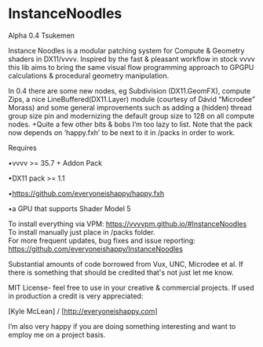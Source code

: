 # InstanceNoodles
Alpha 0.4 Tsukemen

Instance Noodles is a modular patching system for Compute & Geometry shaders in DX11/vvvv. Inspired by the fast & pleasant workflow in stock vvvv this lib aims to bring the same visual flow programming approach to GPGPU calculations & procedural geometry manipulation.

In 0.4 there are some new nodes, eg Subdivision (DX11.GeomFX), compute Zips, a nice LineBuffered(DX11.Layer) module (courtesy of Dávid “Microdee” Morass) and some general improvements such as adding a (hidden) thread group size pin and modernizing the default group size to 128 on all compute nodes.  +Quite a few other bits & bobs I’m too lazy to list.  Note that the pack now depends on ‘happy.fxh’ to be next to it in /packs in order to work.

Requires 

  •vvvv >= 35.7 + Addon Pack
  
  •DX11 pack >= 1.1
  
  •https://github.com/everyoneishappy/happy.fxh
  
  •a GPU that supports Shader Model 5
  
To install everything via VPM: https://vvvvpm.github.io/#InstanceNoodles
To install manually just place in /packs folder.  
For more frequent updates, bug fixes and issue reporting: https://github.com/everyoneishappy/InstanceNoodles

Substantial amounts of code borrowed from Vux, UNC, Microdee et al. If there is something that should be credited that's not just let me know.

MIT License- feel free to use in your creative & commercial projects.  If used in production a credit is very appreciated:

[Kyle McLean] / [http://everyoneishappy.com]

I’m also very happy if you are doing something interesting and want to employ me on a project basis.


